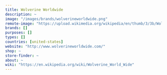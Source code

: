 ```yaml
---
title: Wolverine Worldwide
description: ~
image: "/images/brands/wolverineworldwide.png"
remote-image: "https://upload.wikimedia.org/wikipedia/en/thumb/3/3b/Wolverine_World_Wide_Logo.jpg/200px-Wolverine_World_Wide_Logo.jpg"
brands: []
purposes: []
types: []
countries: [united-states]
website: "http://www.wolverineworldwide.com/"
shop: ~
store-finder: ~
about: ~
wiki: "https://en.wikipedia.org/wiki/Wolverine_World_Wide"
---
```

